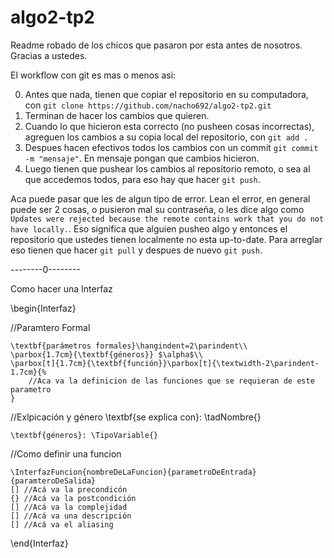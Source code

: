 # algo2-tp2

Readme robado de los chicos que pasaron por esta antes de nosotros.
Gracias a ustedes.

El workflow con git es mas o menos asi:

0. Antes que nada, tienen que copiar el repositorio en su computadora, con ```git clone https://github.com/nacho692/algo2-tp2.git```
1. Terminan de hacer los cambios que quieren.
2. Cuando lo que hicieron esta correcto (no pusheen cosas incorrectas), agreguen los cambios a su copia local del repositorio, con ```git add .```
3. Despues hacen efectivos todos los cambios con un commit ```git commit -m "mensaje"```. En mensaje pongan que cambios hicieron.
4. Luego tienen que pushear los cambios al repositorio remoto, o sea al que accedemos todos, para eso hay que hacer ```git push```.

Aca puede pasar que les de algun tipo de error. Lean el error, en general puede ser 2 cosas, o pusieron mal su contraseña, o les dice algo como ```Updates were rejected because the remote contains work that you do not have locally.```. Eso significa que alguien pusheo algo y entonces el repositorio que ustedes tienen localmente no esta up-to-date. Para arreglar eso tienen que hacer ```git pull``` y despues de nuevo ```git push```. 



--------0--------

Como hacer una Interfaz

\begin{Interfaz}


//Paramtero Formal

	\textbf{parámetros formales}\hangindent=2\parindent\\
	\parbox{1.7cm}{\textbf{géneros}} $\alpha$\\
	\parbox[t]{1.7cm}{\textbf{función}}\parbox[t]{\textwidth-2\parindent-1.7cm}{%
		//Aca va la definicion de las funciones que se requieran de este parametro
	}

//Exlpicación y género
	\textbf{se explica con}: \tadNombre{}

	\textbf{géneros}: \TipoVariable{}


//Como definir una funcion
	
	\InterfazFuncion{nombreDeLaFuncion}{parametroDeEntrada}{paramteroDeSalida}
	[] //Acá va la precondicón
	{} //Acá va la postcondición
	[] //Acá va la complejidad
	[] //Acá va una descripción
	[] //Acá va el aliasing

\end{Interfaz}



